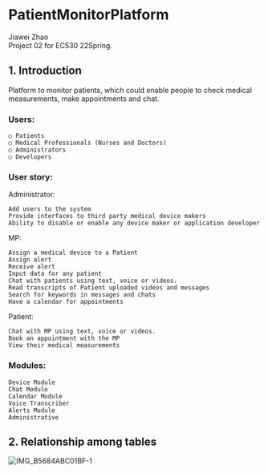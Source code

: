 # PatientMonitorPlatform

Jiawei Zhao  
Project 02 for EC530 22Spring.

## 1. Introduction

Platform to monitor patients, which could enable people to check medical measurements, make appointments and chat.

### Users:

```
○ Patients
○ Medical Professionals (Nurses and Doctors)
○ Administrators
○ Developers
```

### User story:

Administrator:

```
Add users to the system
Provide interfaces to third party medical device makers
Ability to disable or enable any device maker or application developer
```

MP:

```
Assign a medical device to a Patient
Assign alert
Receive alert
Input data for any patient
Chat with patients using text, voice or videos.
Read transcripts of Patient uploaded videos and messages
Search for keywords in messages and chats
Have a calendar for appointments
```

Patient:

```
Chat with MP using text, voice or videos.
Book an appointment with the MP
View their medical measurements
```

### Modules:

```
Device Module
Chat Module
Calendar Module
Voice Transcriber
Alerts Module
Administrative
```

## 2. Relationship among tables

![IMG_B5684ABC01BF-1](https://user-images.githubusercontent.com/59852184/156551152-39f6e9e8-aea0-426e-9bec-2f37ce09eb0c.jpeg)
